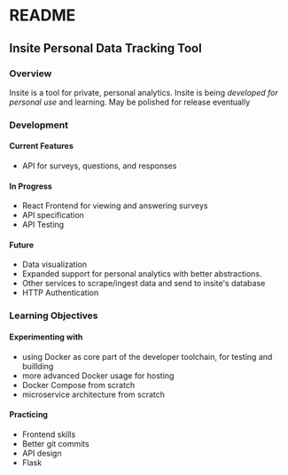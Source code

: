 # README
## Insite Personal Data Tracking Tool



### Overview
Insite is a tool for private, personal analytics.
Insite is being *developed for personal use* and learning. May be polished for release eventually
    
### Development
#### Current Features
- API for surveys, questions, and responses 

#### In Progress
- React Frontend for viewing and answering surveys
- API specification
- API Testing

#### Future
- Data visualization
- Expanded support for personal analytics with better abstractions.
- Other services to scrape/ingest data and send to insite's database
- HTTP Authentication

### Learning Objectives
#### Experimenting with 
- using Docker as core part of the developer toolchain, for testing and buillding
- more advanced Docker usage for hosting
- Docker Compose from scratch
- microservice architecture from scratch

#### Practicing
- Frontend skills
- Better git commits
- API design
- Flask

